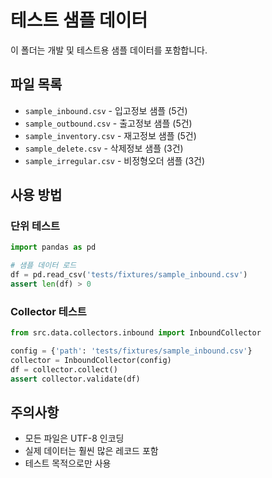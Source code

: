 # 테스트 샘플 데이터

이 폴더는 개발 및 테스트용 샘플 데이터를 포함합니다.

## 파일 목록

- `sample_inbound.csv` - 입고정보 샘플 (5건)
- `sample_outbound.csv` - 출고정보 샘플 (5건)
- `sample_inventory.csv` - 재고정보 샘플 (5건)
- `sample_delete.csv` - 삭제정보 샘플 (3건)
- `sample_irregular.csv` - 비정형오더 샘플 (3건)

## 사용 방법

### 단위 테스트
```python
import pandas as pd

# 샘플 데이터 로드
df = pd.read_csv('tests/fixtures/sample_inbound.csv')
assert len(df) > 0
```

### Collector 테스트
```python
from src.data.collectors.inbound import InboundCollector

config = {'path': 'tests/fixtures/sample_inbound.csv'}
collector = InboundCollector(config)
df = collector.collect()
assert collector.validate(df)
```

## 주의사항

- 모든 파일은 UTF-8 인코딩
- 실제 데이터는 훨씬 많은 레코드 포함
- 테스트 목적으로만 사용